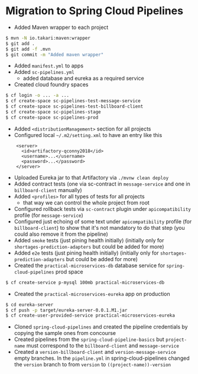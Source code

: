# Migration to Spring Cloud Pipelines

- Added Maven wrapper to each project
```bash
$ mvn -N io.takari:maven:wrapper
$ git add .
$ git add -f .mvn
$ git commit -m "Added maven wrapper" 
```
- Added `manifest.yml` to apps
- Added `sc-pipelines.yml`
    - added database and eureka as a required service
- Created cloud foundry spaces
```bash
$ cf login -o ... -a ...
$ cf create-space sc-pipelines-test-message-service
$ cf create-space sc-pipelines-test-billboard-client
$ cf create-space sc-pipelines-stage
$ cf create-space sc-pipelines-prod
```
- Added `<distributionManagement>` section for all projects
- Configured local `~/.m2/setting.xml` to have an entry like this
```
    <server>
      <id>artifactory-qconny2018</id>
      <username>...</username>
      <password>...</password>
    </server>
```
- Uploaded Eureka jar to that Artifactory via `./mvnw clean deploy`
- Added contract tests (one via sc-contract in `message-service` and one in `billboard-client` manually)
- Added `<profiles>` for all types of tests for all projects
  - that way we can control the whole project from root 
- Configured rollback tests via `sc-contract` plugin under `apicompatibility` profile (for `message-service`)
- Configured just echoing of some text under `apicompatibility` profile (for `billboard-client`) to show that it's not mandatory to do that step (you could also remove it from the pipeline)
- Added `smoke` tests (just pining health initially) (initially only for `shortages-prediction-adapters` but could be added for more)
- Added `e2e` tests (just pining health initially) (initially only for `shortages-prediction-adapters` but could be added for more)
- Created the `practical-microservices-db` database service for `spring-cloud-pipelines` prod space
```bash
$ cf create-service p-mysql 100mb practical-microservices-db
```
- Created the `practical-microservices-eureka` app on production
```bash
$ cd eureka-server 
$ cf push -p target/eureka-server-0.0.1.M1.jar
$ cf create-user-provided-service practical-microservices-eureka
```
- Cloned `spring-cloud-pipelines` and created the pipeline credentials by copying the sample ones from concourse
- Created pipelines from the `spring-cloud-pipeline-basics` but `project-name` must correspond to the `billboard-client` and `message-service`
- Created a `version-billboard-client` and `version-message-service` empty branches. In the `pipeline.yml` in spring-cloud-pipelines
changed the `version` branch to from `version` to `((project-name))-version`

